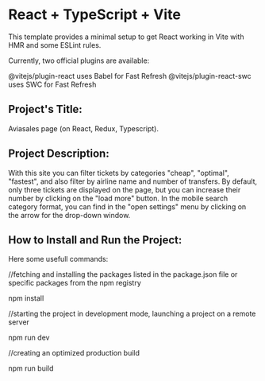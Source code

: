 # React + TypeScript + Vite

This template provides a minimal setup to get React working in Vite with HMR and some ESLint rules.

Currently, two official plugins are available:

@vitejs/plugin-react uses Babel for Fast Refresh
@vitejs/plugin-react-swc uses SWC for Fast Refresh

## Project's Title: 

Aviasales page (on React, Redux, Typescript).

## Project Description:

With this site you can filter tickets by categories "cheap", "optimal", "fastest", and also filter by airline name and number of transfers. By default, only three tickets are displayed on the page, but you can increase their number by clicking on the "load more" button. In the mobile search category format, you can find in the "open settings" menu by clicking on the arrow for the drop-down window.

## How to Install and Run the Project:
Here some usefull commands:

 //fetching and installing the packages listed in the package.json file or specific packages from the npm registry
  
  npm install

 //starting the project in development mode, launching a project on a remote server

  npm run dev 

 //creating an optimized production build

 npm run build
